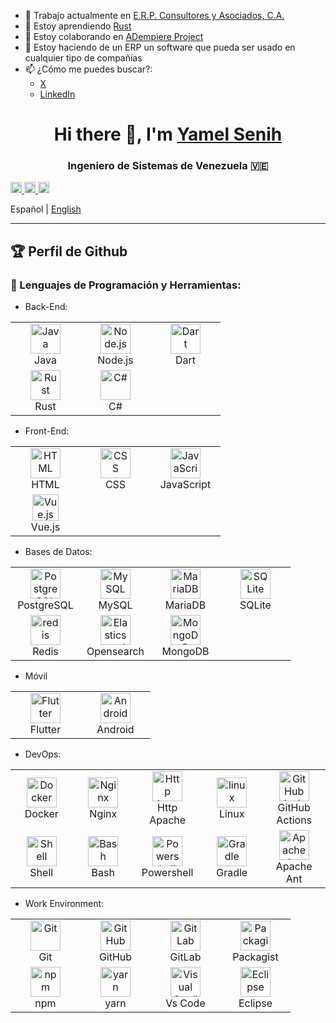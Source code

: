 - 🔭 Trabajo actualmente en [E.R.P. Consultores y Asociados, C.A.](https://erpya.com/)
- 🌱 Estoy aprendiendo [Rust](https://www.rust-lang.org/)
- 👯 Estoy colaborando en [ADempiere Project](https://github.com/adempiere)
- 🤔 Estoy haciendo de un ERP un software que pueda ser usado en cualquier tipo de compañías
- 📫 ¿Cómo me puedes buscar?:
  - [X](https://x.com/YamelSenih)
  - [LinkedIn](https://www.linkedin.com/in/yamelsenih)

<h1 align="center">
  Hi there 👋, I'm <a href="https://github.com/YamelSenih">Yamel Senih</a>
<h3 align="center">
  Ingeniero de Sistemas de Venezuela 🇻🇪
</h3>

<a href='https://www.linkedin.com/in/yamelsenih'>
  <img alt="linkedin" src="./icons/contact/linkedin.svg" height='18px'/>
</a>
<a href='mailto: yamelsenih@gmail.com'>
  <img alt="email" src="./icons/contact/email4.svg" height='18px'/>
</a>
<a href='https:/discordapp.com/users/yamelsenih/'>
  <img alt="discord" src="./icons/contact/discord.svg" height='18px'/>
</a>


Español | [English](./README.md)


---

## 🏆 Perfil de Github

### 🔨 Lenguajes de Programación y Herramientas:

* Back-End:

<table>
  <tr>
    <td align="center" width="96">
      <img alt="Java" width="48" height="48" src="./icons/java/java.svg">
      <br>Java
    </td>
    <td align="center" width="96">
      <img alt="Node.js" width="48" height="48" src="./icons/node/node.svg">
      <br>Node.js
    </td>
    <td align="center" width="96">
      <img alt="Dart" width="48" height="48" src="https://www.vectorlogo.zone/logos/dartlang/dartlang-icon.svg" />
      <br>Dart
  </td>
  </tr>
  <tr>
    <td align="center" width="96">
      <img alt="Rust" width="48" height="48" src="https://www.vectorlogo.zone/logos/rust-lang/rust-lang-icon.svg" />
      <br>Rust
    </td>
    <td align="center" width="96">
      <img alt="C#" width="48" height="48" src="./icons/java/java.svg">
      <br>C#
    </td>
  </tr>
</table>


* Front-End:

<table>
  <tr>
    <td align="center" width="96">
      <img alt="HTML" width="48" height="48" src="https://www.vectorlogo.zone/logos/w3_html5/w3_html5-icon.svg">
      <br>HTML
    </td>
    <td align="center" width="96">
      <img alt="CSS" width="48" height="48" src="https://www.vectorlogo.zone/logos/w3_css/w3_css-icon.svg">
      <br>CSS
    </td>
    <td align="center" width="96">
      <img alt="JavaScript" width="48" height="48" src="./icons/javascript/javascript.svg">
      <br>JavaScript
    </td>
  </tr>
  <tr>
    <td align="center" width="96">
      <img alt="Vue.js" height="42px" src="./icons/vue/vue.svg"/>
      <br>Vue.js
    </td>
  </tr>
</table>


* Bases de Datos:

<table>
  <tr>
    <td align="center" width="96">
      <img alt="PostgreSQL" width="48" height="48" src="./icons/postgresql/postgresql.svg"/>
      <br>PostgreSQL
    </td>
    <td align="center" width="96">
      <img alt="MySQL" width="48" height="48" src="https://www.vectorlogo.zone/logos/mysql/mysql-icon.svg"/>
      <br>MySQL
    </td>
    <td align="center" width="96">
      <img alt="MariaDB" width="48" height="48" src="https://www.vectorlogo.zone/logos/mariadb/mariadb-icon.svg"/>
      <br>MariaDB
    </td>
    <td align="center" width="96">
      <img alt="SQLite" width="48" height="48" src="https://www.vectorlogo.zone/logos/sqlite/sqlite-icon.svg"/>
      <br>SQLite
    </td>
  </tr>
  <tr>
    <td align="center" width="96">
      <img alt="redis" width="48" height="48" src="https://www.vectorlogo.zone/logos/redis/redis-icon.svg"/>
      <br>Redis
    </td>
    <td align="center" width="96">
      <img alt="Elasticsearch" width="48" height="48" src="https://www.vectorlogo.zone/logos/elastic/elastic-icon.svg"/>
      <br>Opensearch
    </td>
    <td align="center" width="96">
      <img alt="MongoDB" width="48" height="48" src="https://www.vectorlogo.zone/logos/mongodb/mongodb-icon.svg"/>
      <br>MongoDB
    </td>
  </tr>
</table>

* Móvil

<table>
  <tr>
    <td align="center" width="96">
      <img alt="Flutter" width="48" height="48" src="https://www.vectorlogo.zone/logos/flutterio/flutterio-ar21.svg"/>
      <br>Flutter
    </td>
    <td align="center" width="96">
      <img alt="Android" width="48" height="48" src="./icons/android/android.svg"/>
      <br>Android
    </td>
  </tr>
</table>

* DevOps:

<table>
  <tr>
    <td align="center" width="96">
      <img alt="Docker" width="48" height="48" src="./icons/docker/docker.svg">
      <br>Docker
    </td>
    <td align="center" width="96">
      <img alt="Nginx" width="48" height="48" src="./icons/nginx/nginx.svg"/>
      <br>Nginx
    </td>
    <td align="center" width="96">
      <img alt="Http Apache" width="48" height="48" src="https://www.vectorlogo.zone/logos/apache/apache-icon.svg"/>
      <br>Http Apache
    </td>
    <td align="center" width="96">
      <img alt="linux" width="48" height="48" src="./icons/linux/linux.svg"/>
      <br>Linux
    </td>
    <td align="center" width="96">
      <img alt="GitHub Actions" width="48" height="48" src="./icons/github/github-actions.svg"/>
      <br>GitHub Actions
    </td>
  </tr>
  <tr>
    <td align="center" width="96">
      <img alt="Shell" width="48" height="48" src="https://www.vectorlogo.zone/logos/shell/shell-icon.svg"/>
      <br>Shell
    </td>
    <td align="center" width="96">
      <img alt="Bash" width="48" height="48" src="./icons/bash/bash.svg"/>
      <br>Bash
    </td>
    <td align="center" width="96">
      <img alt="Powershell" width="48" height="48" src="https://raw.githubusercontent.com/PowerShell/PowerShell/master/assets/ps_black_128.svg" />
      <br>Powershell
    </td>
    <td align="center" width="96">
      <img alt="Gradle" width="48" height="48" src="https://www.vectorlogo.zone/logos/gradle/gradle-icon.svg"/>
      <br>Gradle
    </td>
    <td align="center" width="96">
      <img alt="Apache Ant" width="48" height="48" src="https://www.vectorlogo.zone/logos/apache_ant/apache_ant-icon.svg"/>
      <br>Apache Ant
    </td>
  </tr>
</table>

* Work Environment:

<table>
  <tr>
    <td align="center" width="96">
      <img alt="Git" width="48" height="48" src="./icons/git-scm/git-scm.svg"/>
      <br>Git
    </td>
    <td align="center" width="96">
      <img alt="GitHub" width="48" height="48" src="https://www.vectorlogo.zone/logos/github/github-tile.svg"/>
      <br>GitHub
    </td>
    <td align="center" width="96">
      <img alt="GitLab" width="48" height="48" src="https://www.vectorlogo.zone/logos/gitlab/gitlab-icon.svg"/>
      <br>GitLab
    </td>
    <td align="center" width="96">
      <img alt="Packagist" width="48" height="48" src="icons/php/packagist.png"/>
      <br>Packagist
    </td>
  </tr>
  <tr>
    <td align="center" width="96">
      <img alt="npm" width="48" height="48" src="https://www.vectorlogo.zone/logos/npmjs/npmjs-ar21.svg"/>
      <br>npm
    </td>
    <td align="center" width="96">
      <img alt="yarn" width="48" height="48" src="https://www.vectorlogo.zone/logos/yarnpkg/yarnpkg-icon.svg"/>
      <br>yarn
    </td>
    <td align="center" width="96">
      <img alt="Visual Studio Code" width="48" height="48" src="https://www.vectorlogo.zone/logos/visualstudio_code/visualstudio_code-icon.svg">
      <br>Vs Code
    </td>
    <td align="center" width="96">
      <img alt="Eclipse" width="48" height="48" src="https://www.vectorlogo.zone/logos/eclipse/eclipse-icon.svg">
      <br>Eclipse
    </td>
  </tr>
</table>

<br>
